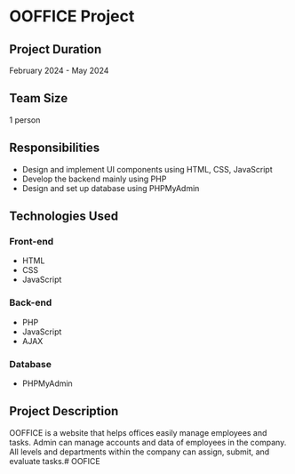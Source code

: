 # OOFFICE Project

## Project Duration
February 2024 - May 2024

## Team Size
1 person

## Responsibilities
- Design and implement UI components using HTML, CSS, JavaScript
- Develop the backend mainly using PHP
- Design and set up database using PHPMyAdmin

## Technologies Used

### Front-end
- HTML
- CSS
- JavaScript

### Back-end
- PHP
- JavaScript
- AJAX

### Database
- PHPMyAdmin

## Project Description
OOFFICE is a website that helps offices easily manage employees and tasks. Admin can manage accounts and data of employees in the company. All levels and departments within the company can assign, submit, and evaluate tasks.#   O O F I C E  
 